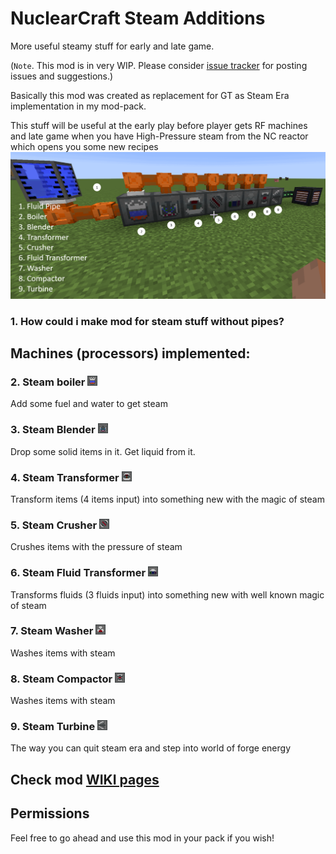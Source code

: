 # NuclearCraft Steam Additions
More useful steamy stuff for early and late game.

(`Note`. This mod is in very WIP. Please consider [issue tracker](https://github.com/igentuman/nc-steam-additions/issues) for posting issues and suggestions.)

Basically this mod was created as replacement for GT as Steam Era implementation in my mod-pack.

This stuff will be useful at the early play before player gets RF machines and late game when you have High-Pressure steam from the NC reactor which opens you some new recipes
![machines screenshot](machines.png)
### 1. How could i make mod for steam stuff without pipes?
## Machines (processors) implemented:
### 2. Steam boiler ![Steam Boiler](src/main/resources/assets/ncsteamadditions/textures/blocks/machine/steam_boiler_front_on.png?raw=true)
Add some fuel and water to get steam
### 3. Steam Blender ![Steam Blender](src/main/resources/assets/ncsteamadditions/textures/blocks/machine/steam_blender_front_on.png?raw=true)
Drop some solid items in it. Get liquid from it.
### 4. Steam Transformer ![Steam Transformer](src/main/resources/assets/ncsteamadditions/textures/blocks/machine/steam_transformer_front_on.png?raw=true)
Transform items (4 items input) into something new with the magic of steam
### 5. Steam Crusher ![Steam Crusher](src/main/resources/assets/ncsteamadditions/textures/blocks/machine/steam_crusher_front_on.png?raw=true)
Crushes items with the pressure of steam
### 6. Steam Fluid Transformer ![Steam Fluid Transformer](src/main/resources/assets/ncsteamadditions/textures/blocks/machine/steam_fluid_transformer_front_on.png?raw=true)
Transforms fluids (3 fluids input) into something new with well known magic of steam
### 7. Steam Washer ![Steam Washer](src/main/resources/assets/ncsteamadditions/textures/blocks/machine/steam_washer_front_on.png?raw=true)
Washes items with steam
### 8. Steam Compactor ![Steam Compactor](src/main/resources/assets/ncsteamadditions/textures/blocks/machine/steam_compactor_front_on.png?raw=true)
Washes items with steam
### 9. Steam Turbine ![Steam Turbine](src/main/resources/assets/ncsteamadditions/textures/blocks/machine/steam_turbine_front_on.png?raw=true)
The way you can quit steam era and step into world of forge energy

## Check mod [WIKI pages](https://github.com/igentuman/nc-steam-additions/wiki)

## Permissions
Feel free to go ahead and use this mod in your pack if you wish!

